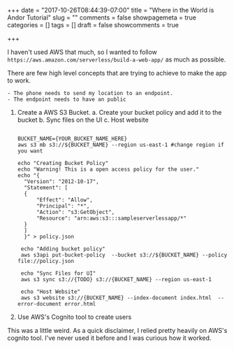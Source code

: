 +++
date = "2017-10-26T08:44:39-07:00"
title = "Where in the World is Andor Tutorial"
slug = ""
comments = false
showpagemeta = true
categories = []
tags = []
draft = false
showcomments = true

+++

I haven't used AWS that much, so I wanted to follow `https://aws.amazon.com/serverless/build-a-web-app/` as much as possible. 

There are few high level concepts that are trying to achieve to make the app to work. 
    
    - The phone needs to send my location to an endpoint.
    - The endpoint needs to have an public 

1. Create a AWS S3 Bucket.
    a. Create your bucket policy and add it to the bucket
    b. Sync files on the UI
    c. Host website 

      ```

      BUCKET_NAME={YOUR_BUCKET_NAME_HERE}
      aws s3 mb s3://${BUCKET_NAME} --region us-east-1 #change region if you want

      echo "Creating Bucket Policy"
      echo "Warning! This is a open access policy for the user."
      echo "{
   	    "Version": "2012-10-17",
    	"Statement": [
        {
            "Effect": "Allow",
            "Principal": "*",
            "Action": "s3:GetObject",
            "Resource": "arn:aws:s3:::sampleserverlessapp/*"
        }
    	]
		}" > policy.json

	   echo "Adding bucket policy"	
       aws s3api put-bucket-policy  --bucket s3://${BUCKET_NAME} --policy file://policy.json

       echo "Sync Files for UI"
       aws s3 sync s3://{TODO} s3://{BUCKET_NAME} --region us-east-1

       echo "Host Website"
       aws s3 website s3://{BUCKET_NAME} --index-document index.html  --error-document error.html
      ```


2. Use AWS's Cognito tool to create users

This was a little weird. As a quick disclaimer, I relied pretty heavily on AWS's cognito tool. I've never used it before and I was curious how it worked. 


